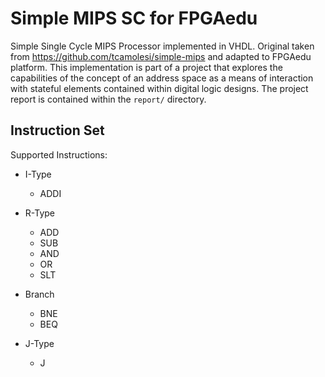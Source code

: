 # Simple MIPS SC for FPGAedu

Simple Single Cycle MIPS Processor implemented in VHDL. Original taken from 
https://github.com/tcamolesi/simple-mips and adapted to FPGAedu platform. This
implementation is part of a project that explores the capabilities of the 
concept of an address space as a means of interaction with stateful
elements contained within digital logic designs. The project report is 
contained within the `report/` directory. 

## Instruction Set
Supported Instructions:
  + I-Type
    - ADDI

  + R-Type
    - ADD
    - SUB
    - AND
    - OR
    - SLT

  + Branch
    - BNE
    - BEQ

  + J-Type
    - J
